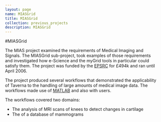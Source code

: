 ```yaml
---
layout: page
name: MIASGrid
title: MIASGrid
collection: previous_projects
description: MIASGrid
---
```


#MIASGrid

The MIAS project examined the requirements of Medical Imaging and Signals.
The MIASGrid sub-project, took examples of those requirements and investigated how e-Science and the myGrid tools in particular could satisfy them.
The project was funded by the [EPSRC](http://www.epsrc.ac.uk/) for £494k and ran until April 2006.

The project produced several workflows that demonstrated the applicability of Taverna to the handling of large amounts of medical image data. The workflows made use of [MATLAB](http://uk.mathworks.com/products/matlab/) and also with users.

The workflows covered two domains:

* The analysis of MRI scans of knees to detect changes in cartilage
* The of a database of mammograms
